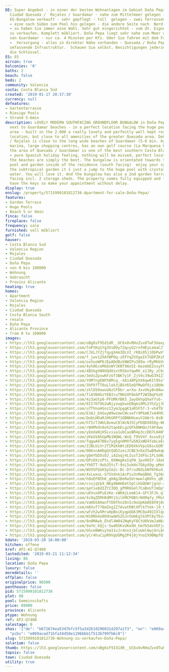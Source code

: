 ```yaml
---
DE: Super Angebot - in einer der besten Wohnanlagen im Gebiet Doña Pepa als Teil von
  Ciudad Quesada /  Rojales / Guardamar - nahe zum Mittelmeer gelegen - wird dieser
  EG-Bungalow verkauft - sehr gepflegt - toll  gelegen - zwei Terrassengarten-Seiten
  - eine nach Süden zum Pool hin gelegen - die andere Seite nach  Nord-Westen gelegen
  - so haben Sie immer eine Wahl. Sehr gut eingerichtet - vom dt. Eigner - im  Kundenauftrag
  zu verkaufen. Komplett möbliert. Doña Pepa liegt sehr nahe zum Meer und den langen  Sandstränden
  von Guardamar - nur ca. 4 Minuten per Kfz. Oder Sie fahren mit dem Fahrrad. Einkaufen
  -  Versorgung - alles in direkter Nähe vorhanden - Quesada / Doña Pepa bietet eine
  umfassende Infrastruktur.  Schauen Sie selbst. Besichtigungen jederzeit - wir haben
  die Schlüssel.
ES: ES
aircon: true
balconies: '0'
baths: 2
beach: false
beds: 2
community: Valencia
costa: Costa Blanca Süd
created: '2019-01-17 20:37:30'
currency: null
defeatures:
- Gartenterrasse
- Riesige Pools
- Strand 5-6min
description: LOVELY MODERN SOUTHFACING GROUNDFLOOR BUNGALOW in Doña Pepa / Quesada
  next to Guardamar beaches - in a perfect location facing the huge pool / garden
  area - built in the 2.000 a really lovely and perfectly well kept residence, quiet
  location, but close to all amenities of the greater Quesada area. Doña Pepa / Quesada
  / Rojales is close to the long wide beaches of Guardamar (5-6 min. by car), the
  marina, large shopping centres, has an own golf course (La Marquesa Golf) - and
  the area of Quesada / Guardamar is one of the best southern Costa Blanca locations
  - pure Spanish holiday feeling, nothing will be missed, perfect location and quality.  And
  the beaches are simply the best. The bungalow is orientated towards the wonderful
  pool and garden inside of the residence (south facing)  enjoy your sundowner overlooking
  the subtropical garden it ́s just a jump to the huge pool with crystal clear blue
  water. You will love it. And the bungalow has also a 2nd garden terrace north west
  facing incl. 2 storage sheds. The property comes fully equipped and furnished. We
  have the keys so make your appointment without delay.
display: true
enslug: /property/5715999101812736-Apartment-for-sale-Doña-Pepa/
features:
- Garden Terrace
- Huge Pools
- Beach 5 or 6min
finca: false
fireplace: false
frequency: sale
furnished: voll möbliert
golf: false
hauser:
- Costa Blanca Sud
- Valencia Region
- Rojales
- Ciudad Quesada
- Doña Pepa
- von 0 bis 100000
- Wohnung
- Gebraucht
- Provinz Alicante
heating: true
homes:
- Apartment
- Valencia Region
- Rojales
- Ciudad Quesada
- Costa Blanca South
- resale
- Doña Pepa
- Alicante Province
- from 0 to 100000
images:
- https://lh3.googleusercontent.com/oBg6sF9Id1dR__UC6x0vRHoZvx0TwF3UaxpJFAFWEBDvm7nsHPvA5EnZisRYtQuLG3LeS3e5Q8Xklmpar3Qb=w640-rj-e30-l100
- https://lh3.googleusercontent.com/ToPtKq1Yg3VsD0y7ZqvyG2rnfHEyLemaCJTY6EfyNaXWbr7-crb7Q8jkGPQ5BTna2ol8zynHWUfp9mNq_AbRcg=w640-rj-e30-l100
- https://lh3.googleusercontent.com/CJULJYZjfqygX4m3DLV2_rKBi05j1ObPwVttHbpgnKXJjwKPYuocndUM0i0cs9HlEJ3QnvFb44ms7KVUU5-6Xg=w640-rj-e30-l100
- https://lh3.googleusercontent.com/f_jwv1ZXAfWPOq-zEFYq2VXgaIV7GDPZKzNd6KALSr1ctA9YUSVB_ZzNtGaL9ioxPrmYuQJMzIdv7LorB4c=w640-rj-e30-l100
- https://lh3.googleusercontent.com/ox5xoWP6JEpADdBzkNWIPu389a-rRyMhbVmJH6HQ9x4rdAjveKJGGyBkIftBgQ-i0am5P43nRIkL1i3TwL4=w640-rj-e30-l100
- https://lh3.googleusercontent.com/4yh8EceMG6xWYJKNT9Ao5I-6ezmUEZxsyF0Aco5e4ecs6CG-pk36TMk8W5hF716IZYiPREuLdA2Hpt7dXNmw=w640-rj-e30-l100
- https://lh3.googleusercontent.com/4BSkgVW9UQdOzxtR5boYqwRK_e1JRy_zC6yXL7Eqpi6LPsaqZP6Yq-QehSUhjGtYzZlF3Xs9xwdXV-xYy_Jr=w640-rj-e30-l100
- https://lh3.googleusercontent.com/3eUsZpxwKFzUf3BK7y1F_ZjV4c39wG391Z7iYZPIVUK_gy4SW7eWVhb_HdNYy0v5wLtHiVp_Fk6PnZc2E48y=w640-rj-e30-l100
- https://lh3.googleusercontent.com/YUM7ngENFh8Mcq_-XA148Pp5X6qwKIt9SxYXbv-nf1C5sF0FtMLbdPcCF5x8QeiVd4JjALTitwcY39ipx81a=w640-rj-e30-l100
- https://lh3.googleusercontent.com/3hPXfTT0uLlek3jBkY65eQfMwQfOjz10bNccaVf56KDbsJ10GdTgZzJ9Z7PY2sdJEzpTKUR7luk7m0dw8Lvd=w640-rj-e30-l100
- https://lh3.googleusercontent.com/zklD50owuUAzCFDbr_wrXa-3xvOky8n8Awr8oJDTzpQzw5aTr0KIKf9Tj6dLksjMLYZMwp2jBQ7Li7FfKyQ=w640-rj-e30-l100
- https://lh3.googleusercontent.com/Ti65N4bzYEB2cuTNHzOF8obPf2WIBqFGzKfrvxhZBLOFO-Lk52GncgZ9ddWqpKAz_Z_QIJReSdZIMiQGq7Y=w640-rj-e30-l100
- https://lh3.googleusercontent.com/4z3aGtp0-PFUMkYBK5_2wyOkhpQVwYfs6-_BXN41Pzc2WzKGn4FCWcMDcP25ok4CRkndoSmb013_geqB62k=w640-rj-e30-l100
- https://lh3.googleusercontent.com/8II76TOG2wNjyzwgkwxEBqmi8Mi2YhZyj3mam0hYihpyTjCsTFRKzRk8zz7TOY4LpUhsXwIax6VLRvPxvX4=w640-rj-e30-l100
- https://lh3.googleusercontent.com/u7TVnoHSnz12ymJpgqK1oRSF5f-3-vh4TbTw5v82BaOn1JClnevdlPy0BAgJ_ZBcMCb3nJHdIM4WDghwOn53GQ=w640-rj-e30-l100
- https://lh3.googleusercontent.com/E3AJ_bXGuyW9wimeCWcsefr9PkmK7x44hR3V9vGgX2U7HlQCqCRFZ3RBDz1T4TjGZFG7haxQRvTXJC34Pow=w640-rj-e30-l100
- https://lh3.googleusercontent.com/QobLHDaRJHhGRPf1OBNKHseuY2A6rS-0sBfIBaTOamIyN217EeFfnqYgEWeYyVtFW97vtewtwhiz8K5a8ajN=w640-rj-e30-l100
- https://lh3.googleusercontent.com/hTIcTJWULBxmuC8lWcNJ5CyFDQDX85Dg-WKEqIynP7EmZHHadU7m4uTMXncMKRpxcnDdptzWaECBRllDbYg=w640-rj-e30-l100
- https://lh3.googleusercontent.com/rW4MVdn9vh2tqebELgzQFk8NHQoJt4Fdww_mBRbE9TU2GiYDJLdPFDXC2bO3eCtMan6WZbt2a3H0mBmjs0t6=w640-rj-e30-l100
- https://lh3.googleusercontent.com/yEmdaNjHSLvixa1ubCaoBR4p3ccDD7LH4NY1deabRgyyPfur--C28ozeCpZkbyKsCX9yAT8aiFwpF3CRSh0Xcg=w640-rj-e30-l100
- https://lh3.googleusercontent.com/zKeGVAhUpMb1NQWL-WxQ_f9VV4f_4sxu9jFtvRyXTWrnmqmwt5D8uOdg1iPJwq9Ot3d7aRz3kK6N3E37-3Cm=w640-rj-e30-l100
- https://lh3.googleusercontent.com/TqgwA87B6x7yg5gn0MXfw5NZxWD4fabLeEd_qfWOR8EJvFGDZVF3gmLRQVZ9ukPHq1Nta9NdMfHBBaRcRm0=w640-rj-e30-l100
- https://lh3.googleusercontent.com/ZJBLUiVr2TIM1KkWtiEDOXkVVpiG6scGORT8QqVisyjzEy8xGJKpJs8w1SXKa7vpluuP5UTB-NAlBKvjbFAhkw=w640-rj-e30-l100
- https://lh3.googleusercontent.com/0D6xnAHDgQtQdD2zeiJCBE3nXeZ5wB9wkqWRpLxmCuMcXBarzgFjr8HFmJ8747C-ea6LlCs5DpwEUI7MsQmG=w640-rj-e30-l100
- https://lh3.googleusercontent.com/gbmYbDXsOJ_iAZoqj4LIuzTJdFGc1FLSdWzFpxmVrrFu6pHyzhYffrtTcW0tqZbRfPwRbtws3G3t2QlDHWDiPQ=w640-rj-e30-l100
- https://lh3.googleusercontent.com/QPz8XzzPtL_0XWmgKeIqFW_1pv065Y-IAeEHv05MVc65x0EwXHSVoICogL5Ilg6MOzj3f4S9p8ltldxkPixBlw=w640-rj-e30-l100
- https://lh3.googleusercontent.com/YhOTT-9ob35tcT-9sL5okHs7G6yX9g-pMeOyiNlT-G3Ob2a_cjLCjlO7rOY3D95VUWtJ--ri6xEIrBsgYbA=w640-rj-e30-l100
- https://lh3.googleusercontent.com/WVX5FQoKSpIm2c-Bc-DfrudN3LbNfKhKu4jQPwq1tlhcjHCTnRwWNG7j6TrfnPjW5RehHz73jeolw8N7Pk9cgw=w640-rj-e30-l100
- https://lh3.googleusercontent.com/4sLwxoL-G7SVdnk1AcPiu3nMaGBHG_Tg36o1_Exn3kr8KMej5dzKs8FPqEG7eiMlxMnhT9f7LJg_RLJaoBCS=w640-rj-e30-l100
- https://lh3.googleusercontent.com/hOoEFN5hK_gHAgJBeRwSUrmwwlqHVhs_qR18QL6UHfsDow6vwH4deiuv2A78V1-MRLZ5CyIr13JC0cmQOrWg=w640-rj-e30-l100
- https://lh3.googleusercontent.com/csujqVp9_NKg4WAHEmtSpCikGQGWrjgsU-rd6QFb2zJbREe57vkyDvqAjY3GxuaLvf12uRysM4B0cV3H0vbFew=w640-rj-e30-l100
- https://lh3.googleusercontent.com/qaYie8dIZYI3OQ_gPRR6G4l7CoBnUfJmDpYfJJWd9ZhuvtUFFGjccEShE0gWBrLLdprN66knpSng7G9I3U8p=w640-rj-e30-l100
- https://lh3.googleusercontent.com/uKVux8PuEzKe-sWH4jLemA14-GFt3FJk_qTWCIRNEYEMbhx4g5dRqVZ2e8-l8YSJn_g7kq9NPUbnV9rQjBw=w640-rj-e30-l100
- https://lh3.googleusercontent.com/4c0qZDRhRdMYjSilhMCPOBtrNXMqfy_FMsQAnNHeHunEmPpTWay91ZZ34l8YHvCHlzQtm9lLSZyMmhi0IS0=w640-rj-e30-l100
- https://lh3.googleusercontent.com/VaHbSAHanTYDOfhn28nIc9oUpKA8E8X9jDu2Fwf5L-WhfhAa-wslzupd-OUt8snVBrrO_vRJtR31DJr_hj2V=w640-rj-e30-l100
- https://lh3.googleusercontent.com/m6Vuf778mZngIZ7AvwtRBtXPlkfYek-j9_OP9sCFSMWeK982DY1zwA5CLmbwp9TKErH0Ozc_xfcyUKowt8ae=w640-rj-e30-l100
- https://lh3.googleusercontent.com/wFzh2w5MruHpBoiKyqpQGK3MC0a492IXlqeoMG_9cu5lTOSImmMdPgA4IxnVBgHPBN7Zcnf5U4AD-XnngyA=w640-rj-e30-l100
- https://lh3.googleusercontent.com/N10Rb4o8OdnwmHSZGJvSUmEgl63PC8yT6zcu6rxQV7TR61ACpcDGoG0x0p4C9541Odu71fdVBdVzQXz6no7W=w640-rj-e30-l100
- https://lh3.googleusercontent.com/8n0MAwb_Ehdl4W042NqKyF8CtU0kVmJaN6rcjDhHPRju3jl03vFYU4QCV6m8VAdbaNpLHmIBQw2G0jJ1Ft9GIQ=w640-rj-e30-l100
- https://lh3.googleusercontent.com/9aYU_kQjs-5wd05KxUKeXH_hm7b54oVEFjoMYPyq5lgUKb75EOJG_EShRbXL-qhSpMQdTLcuarrharwbQsHA=w640-rj-e30-l100
- https://lh3.googleusercontent.com/bhcm9WKsytm31vJr4nn1jbCoUml0wj9rLb0Xefxyvx0B3HXLImV6RbrO1Vir9XRkUaSkGMo0QEy4Gph8-cmVcw=w640-rj-e30-l100
- https://lh3.googleusercontent.com/yCr4huCipR9VgUGMg2P4j8jYnoIX90NpfQfRzEtGRUrmQCp-k2j13QYkftI3959x7GFc8Y8mf-IMXkN7C-l4=w640-rj-e30-l100
kdate: '2019-03-20 18:00:00'
kitchen: offene
kref: AP2-AI-Q7408
lastedited: '2019-03-21 11:12:34'
living: 86
location: Doña Pepa
luxury: false
moredetails: ''
offplan: false
originalprice: 96500
penthouse: false
pid: 5715999101812736
plot: 98
pool: Gemeinschafts
price: 89900
province: Alicante
ptype: Wohnung
ref: AP2-Q7408
salestage: 0
shas: '{"de": "b672674ea5347bfc5f5a3d2610296031d297a1f3", "en": "e069acad71bfa34d58e11966bb1f513b799fb6c0",
  "pcbs": "e069acad71bfa34d58e11966bb1f513b799fb6c0"}'
slug: 5715999101812736-Wohnung-zu-verkaufen-Doña-Pepa/
solarium: false
thumb: https://lh3.googleusercontent.com/oBg6sF9Id1dR__UC6x0vRHoZvx0TwF3UaxpJFAFWEBDvm7nsHPvA5EnZisRYtQuLG3LeS3e5Q8Xklmpar3Qb=w400-h240-n-rj-e30-l100
topsix: false
town: Ciudad Quesada
utility: true
---
```

